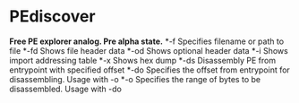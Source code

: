 # PEdiscover
**Free PE explorer analog. Pre alpha state.**
*-f Specifies filename or path to file
*-fd Shows file header data
*-od Shows optional header data
*-i Shows import addressing table
*-x Shows hex dump
*-ds Disassembly PE from entrypoint with specified offset
*-do Specifies the offset from entrypoint for disassembling. Usage with -o
*-o Specifies the range of bytes to be disassembled. Usage with -do
